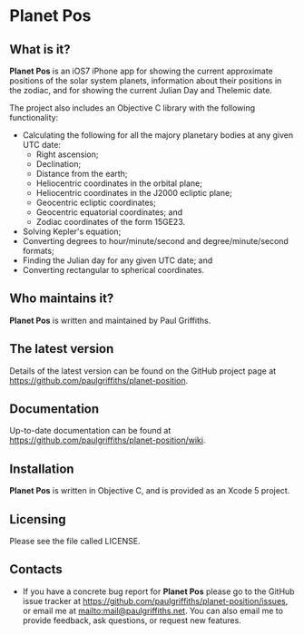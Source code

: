 Planet Pos
==========

What is it?
-----------

**Planet Pos** is an iOS7 iPhone app for showing the current approximate
positions of the solar system planets, information about their positions in
the zodiac, and for showing the current Julian Day and Thelemic date.

The project also includes an Objective C library with the following functionality:
* Calculating the following for all the majory planetary bodies at any
given UTC date:
    * Right ascension;
    * Declination;
    * Distance from the earth;
    * Heliocentric coordinates in the orbital plane;
    * Heliocentric coordinates in the J2000 ecliptic plane;
    * Geocentric ecliptic coordinates;
    * Geocentric equatorial coordinates; and
    * Zodiac coordinates of the form 15GE23.
* Solving Kepler's equation;
* Converting degrees to hour/minute/second and degree/minute/second formats;
* Finding the Julian day for any given UTC date; and
* Converting rectangular to spherical coordinates.

Who maintains it?
-----------------
**Planet Pos** is written and maintained by Paul Griffiths.

The latest version
------------------
Details of the latest version can be found on the GitHub project page at
<https://github.com/paulgriffiths/planet-position>.

Documentation
-------------
Up-to-date documentation can be found at
<https://github.com/paulgriffiths/planet-position/wiki>.

Installation
------------
**Planet Pos** is written in Objective C, and is provided as an
Xcode 5 project.

Licensing
---------
Please see the file called LICENSE.

Contacts
--------
* If you have a concrete bug report for **Planet Pos** please go to the GitHub
issue tracker at <https://github.com/paulgriffiths/planet-position/issues>, or
email me at <mailto:mail@paulgriffiths.net>. You can also email me to provide
feedback, ask questions, or request new features.
